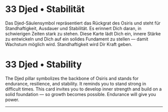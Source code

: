# 33 Djed • Stabilität

Das Djed-Säulensymbol repräsentiert das Rückgrat des Osiris und steht für Standhaftigkeit, Ausdauer und Stabilität. Es erinnert Dich daran, in schwierigen Zeiten stark zu stehen. Diese Karte lädt Dich ein, innere Stärke zu entwickeln und Dich auf ein solides Fundament zu stellen — damit Wachstum möglich wird. Standhaftigkeit wird Dir Kraft geben.

# 33 Djed • Stability

The Djed pillar symbolizes the backbone of Osiris and stands for endurance, resilience, and stability. It reminds you to stand strong in difficult times. This card invites you to develop inner strength and build on a solid foundation — so growth becomes possible. Endurance will give you power.

------

